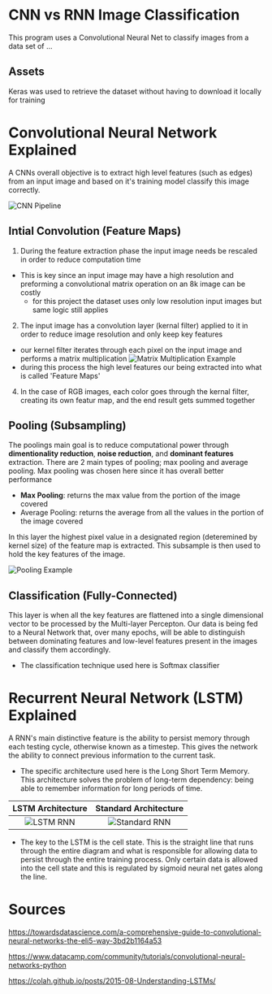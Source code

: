 # CNN vs RNN Image Classification
This program uses a Convolutional Neural Net to classify images from a data set of ...

## Assets
 Keras was used to retrieve the dataset without having to download it locally for training

# Convolutional Neural Network Explained
A CNNs overall objective is to extract high level features (such as edges) from an input image and based on it's training model classify this image correctly.

![CNN Pipeline](http://res.cloudinary.com/dyd911kmh/image/upload/f_auto,q_auto:best/v1512486717/Typical_cnn_kecdep.png)

## Intial Convolution (Feature Maps)
1. During the feature extraction phase the input image needs be rescaled in order to reduce computation time
  - This is key since an input image may have a high resolution and preforming a convolutional matrix operation on an 8k image can be costly
    - for this project the dataset uses only low resolution input images but same logic still applies
2. The input image has a convolution layer (kernal filter) applied to it in order to reduce image resolution and only keep key features
  - our kernel filter iterates through each pixel on the input image and performs a matrix multiplication
  ![Matrix Multiplication Example](https://miro.medium.com/max/500/1*GcI7G-JLAQiEoCON7xFbhg.gif)
  - during this process the high level features our being extracted into what is called 'Feature Maps'
4. In the case of RGB images, each color goes through the kernal filter, creating its own featur map, and the end result gets summed together

## Pooling (Subsampling)
The poolings main goal is to reduce computational power through **dimentionality reduction**, **noise reduction**, and **dominant features** extraction. There are 2 main types of pooling; max pooling and average pooling. Max pooling was chosen here since it has overall better performance
 - **Max Pooling**: returns the max value from the portion of the image covered
 - Average Pooling: returns the average from all the values in the portion of the image covered

In this layer the highest pixel value in a designated region (deteremined by kernel size) of the feature map is extracted. This subsample is then used to hold the key features of the image.

![Pooling Example](https://miro.medium.com/max/500/1*KQIEqhxzICU7thjaQBfPBQ.png)
 
## Classification (Fully-Connected)
This layer is when all the key features are flattened into a single dimensional vector to be processed by the Multi-layer Percepton. Our data is being fed to a Neural Network that, over many epochs, will be able to distinguish between dominating features and low-level features present in the images and classify them accordingly.

- The classification technique used here is Softmax classifier

# Recurrent Neural Network (LSTM) Explained
A RNN's main distinctive feature is the ability to persist memory through each testing cycle, otherwise known as a timestep. This gives the network the ability to connect previous information to the current task. 
 - The specific architecture used here is the Long Short Term Memory. This architecture solves the problem of long-term dependency: being able to remember information for long periods of time.

LSTM Architecture            |  Standard Architecture
:-------------------------:|:-------------------------:
![LSTM RNN](https://colah.github.io/posts/2015-08-Understanding-LSTMs/img/LSTM3-chain.png)  |  ![Standard RNN](https://colah.github.io/posts/2015-08-Understanding-LSTMs/img/LSTM3-SimpleRNN.png)

- The key to the LSTM is the cell state. This is the straight line that runs through the entire diagram and what is responsible for allowing data to persist through the entire training process. Only certain data is allowed into the cell state and this is regulated by sigmoid neural net gates along the line. 

# Sources
https://towardsdatascience.com/a-comprehensive-guide-to-convolutional-neural-networks-the-eli5-way-3bd2b1164a53 

https://www.datacamp.com/community/tutorials/convolutional-neural-networks-python 

https://colah.github.io/posts/2015-08-Understanding-LSTMs/
